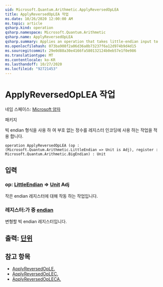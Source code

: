 ```yaml
---
uid: Microsoft.Quantum.Arithmetic.ApplyReversedOpLEA
title: ApplyReversedOpLEA 작업
ms.date: 10/26/2020 12:00:00 AM
ms.topic: article
qsharp.kind: operation
qsharp.namespace: Microsoft.Quantum.Arithmetic
qsharp.name: ApplyReversedOpLEA
qsharp.summary: Applies an operation that takes little-endian input to a register encoding an unsigned integer using big-endian format.
ms.openlocfilehash: 073ba908f2a06d36a8b73237f6a12d974b9d4d15
ms.sourcegitcommit: 29e0d88a30e4166fa580132124b0eb57e1f0e986
ms.translationtype: MT
ms.contentlocale: ko-KR
ms.lasthandoff: 10/27/2020
ms.locfileid: "92721453"
---
```

# <a name="applyreversedoplea-operation"></a>ApplyReversedOpLEA 작업

네임 스페이스: [Microsoft 양자](xref:Microsoft.Quantum.Arithmetic)

패키지 [](https://nuget.org/packages/)


빅 endian 형식을 사용 하 여 부호 없는 정수를 레지스터 인코딩에 사용 하는 작업을 적용 합니다.

```qsharp
operation ApplyReversedOpLEA (op : (Microsoft.Quantum.Arithmetic.LittleEndian => Unit is Adj), register : Microsoft.Quantum.Arithmetic.BigEndian) : Unit
```


## <a name="input"></a>입력

### <a name="op--littleendian--unit-adj"></a>op: [LittleEndian](xref:Microsoft.Quantum.Arithmetic.LittleEndian) => [Unit](xref:microsoft.quantum.lang-ref.unit) Adj

작은 endian 레지스터에 대해 작동 하는 작업입니다.


### <a name="register--bigendian"></a>레지스터:가 중 [endian](xref:Microsoft.Quantum.Arithmetic.BigEndian)

변형할 빅 endian 레지스터입니다.



## <a name="output--unit"></a>출력: [단위](xref:microsoft.quantum.lang-ref.unit)



## <a name="see-also"></a>참고 항목

- [ApplyReversedOpLE.](xref:Microsoft.Quantum.Arithmetic.ApplyReversedOpLE)
- [ApplyReversedOpLEC.](xref:Microsoft.Quantum.Arithmetic.ApplyReversedOpLEC)
- [ApplyReversedOpLECA.](xref:Microsoft.Quantum.Arithmetic.ApplyReversedOpLECA)